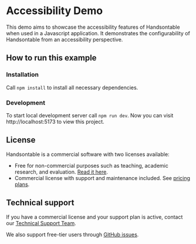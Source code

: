 # Accessibility Demo

This demo aims to showcase the accessibility features of Handsontable when used in a Javascript application. It demonstrates the configurability of Handsontable from an accessibility perspective.

## How to run this example
### Installation

Call `npm install` to install all necessary dependencies.

### Development

To start local development server call `npm run dev`. Now you can visit http://localhost:5173 to view this project.

## License

Handsontable is a commercial software with two licenses available:

- Free for non-commercial purposes such as teaching, academic research, and evaluation. [Read it here](https://github.com/handsontable/handsontable/blob/master/handsontable-non-commercial-license.pdf).
- Commercial license with support and maintenance included. See [pricing plans](https://handsontable.com/pricing).

## Technical support

If you have a commercial license and your support plan is active, contact our [Technical Support Team](https://handsontable.com/contact?category=technical_support).

We also support free-tier users through [GitHub issues](https://github.com/handsontable/handsontable/issues).
